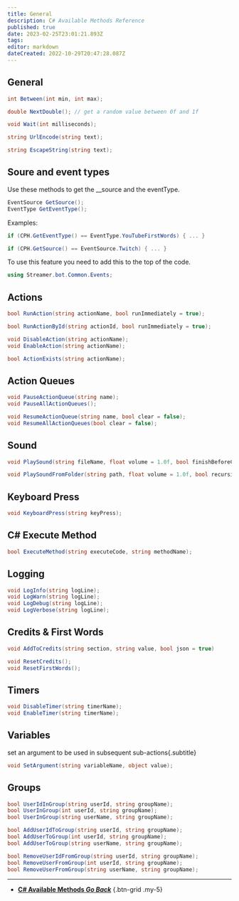 ```yaml
---
title: General
description: C# Available Methods Reference
published: true
date: 2023-02-25T23:01:21.893Z
tags: 
editor: markdown
dateCreated: 2022-10-29T20:47:28.087Z
---
```


## General
```csharp
int Between(int min, int max);
```

```csharp
double NextDouble(); // get a random value between 0f and 1f
```

```csharp
void Wait(int milliseconds);
```

```csharp
string UrlEncode(string text);
```

```csharp
string EscapeString(string text);
```

## Soure and event types

Use these methods to get the __source and the eventType.
```csharp
EventSource GetSource();
EventType GetEventType();
```

Examples:

```csharp
if (CPH.GetEventType() == EventType.YouTubeFirstWords) { ... }
```
```csharp
if (CPH.GetSource() == EventSource.Twitch) { ... }
```

To use this feature you need to add this to the top of the code.
```csharp
using Streamer.bot.Common.Events;
```

## Actions
```csharp
bool RunAction(string actionName, bool runImmediately = true);
```

```csharp
bool RunActionById(string actionId, bool runImmediately = true);
```

```csharp
void DisableAction(string actionName);
void EnableAction(string actionName);
```

```csharp
bool ActionExists(string actionName);
```

## Action Queues
```csharp
void PauseActionQueue(string name);
void PauseAllActionQueues();
```

```csharp
void ResumeActionQueue(string name, bool clear = false);
void ResumeAllActionQueues(bool clear = false);
```

## Sound
```csharp
void PlaySound(string fileName, float volume = 1.0f, bool finishBeforeContinuing = false);
```

```csharp
void PlaySoundFromFolder(string path, float volume = 1.0f, bool recursive = false, bool finishBeforeContinuing = false);
```

## Keyboard Press
```csharp
void KeyboardPress(string keyPress);
```

## C# Execute Method
```csharp
bool ExecuteMethod(string executeCode, string methodName);
```

## Logging
```csharp
void LogInfo(string logLine);
void LogWarn(string logLine);
void LogDebug(string logLine);
void LogVerbose(string logLine);
```

## Credits & First Words
```csharp
void AddToCredits(string section, string value, bool json = true)
```

```csharp
void ResetCredits();
void ResetFirstWords();
```

## Timers
```csharp
void DisableTimer(string timerName);
void EnableTimer(string timerName);
```

## Variables
set an argument to be used in subsequent sub-actions{.subtitle}

```csharp
void SetArgument(string variableName, object value);
```

## Groups
```csharp
bool UserIdInGroup(string userId, string groupName);
bool UserInGroup(int userId, string groupName);
bool UserInGroup(string userName, string groupName);
```

```csharp
bool AddUserIdToGroup(string userId, string groupName);
bool AddUserToGroup(int userId, string groupName);
bool AddUserToGroup(string userName, string groupName);
```

```csharp
bool RemoveUserIdFromGroup(string userId, string groupName);
bool RemoveUserFromGroup(int userId, string groupName);
bool RemoveUserFromGroup(string userName, string groupName);
```

---

- [<i class="mdi mdi-chevron-left"></i> **C# Available Methods *Go Back***](/Sub-Actions/Code/CSharp/Available-Methods)
{.btn-grid .my-5}